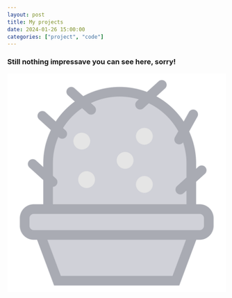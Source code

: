 ```yaml
---
layout: post
title: My projects
date: 2024-01-26 15:00:00
categories: ["project", "code"]
---
```


### Still nothing impressave you can see here, sorry!
![Cactus](assets/cactus.svg)